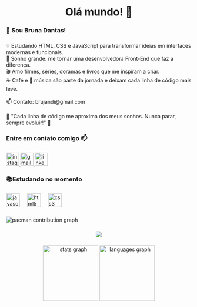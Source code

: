 

<h1 align="center">Olá mundo!  🚀</h1>

###

<h3 align="left">👋 Sou Bruna Dantas!</h3>

###

<p align="left">💡 Estudando HTML, CSS e JavaScript para transformar ideias em interfaces modernas e funcionais.<br>🎯 Sonho grande: me tornar uma desenvolvedora Front-End que faz a diferença.<br>🎬 Amo filmes, séries, doramas e livros que me inspiram a criar.<br>☕ Café e 🎵 música são parte da jornada e deixam cada linha de código mais leve.<br><br>📫 Contato: brujandi@gmail.com<br><br>📌 "Cada linha de código me aproxima dos meus sonhos. Nunca parar, sempre evoluir!" 🚀</p>

###

<h3 align="left">Entre em contato comigo 📫</h3>

###

<div align="left">
  <a href="https://www.instagram.com/dantasbrunaferreira/" target="_blank">
    <img src="https://img.shields.io/static/v1?message=Instagram&logo=instagram&label=&color=E4405F&logoColor=white&labelColor=&style=for-the-badge" height="35" alt="instagram logo"  />
  </a>
  <a href="https://mail.google.com/mail/?view=cm&fs=1&to=brujandi@gmail.com " target="_blank">
    <img src="https://img.shields.io/static/v1?message=Gmail&logo=gmail&label=&color=D14836&logoColor=white&labelColor=&style=for-the-badge" height="35" alt="gmail logo"  />
  </a>
  <a href="https://www.linkedin.com/in/dantasbruna?lipi=urn%3Ali%3Apage%3Ad_flagship3_profile_view_base_contact_details%3BloNzreKAQ%2Bi65BMNGsnvaw%3D%3D" target="_blank">
    <img src="https://img.shields.io/static/v1?message=LinkedIn&logo=linkedin&label=&color=0077B5&logoColor=white&labelColor=&style=for-the-badge" height="35" alt="linkedin logo"  />
  </a>
</div>

###

<h3 align="left">📚Estudando no momento</h3>

###

<div align="left">
  <img src="https://cdn.jsdelivr.net/gh/devicons/devicon/icons/javascript/javascript-original.svg" height="37" alt="javascript logo"  />
  <img width="12" />
  <img src="https://cdn.jsdelivr.net/gh/devicons/devicon/icons/html5/html5-original.svg" height="37" alt="html5 logo"  />
  <img width="12" />
  <img src="https://cdn.jsdelivr.net/gh/devicons/devicon/icons/css3/css3-original.svg" height="37" alt="css3 logo"  />
</div>

###

<picture>
  <source media="(prefers-color-scheme: dark)" srcset="https://raw.githubusercontent.com/Dantasbruna/Dantasbruna/output/pacman-contribution-graph-dark.svg">
  <source media="(prefers-color-scheme: light)" srcset="https://raw.githubusercontent.com/Dantasbruna/Dantasbruna/output/pacman-contribution-graph.svg">
  <img alt="pacman contribution graph" src="https://raw.githubusercontent.com/Dantasbruna/Dantasbruna/output/pacman-contribution-graph.svg">
</picture>

###

<div align="center">
  <img src="https://profile-counter.glitch.me/Dantasbruna/count.svg?"  />
</div>

###

<div align="center">
  <img src="https://github-readme-stats.vercel.app/api?username=Dantasbruna&hide_title=false&hide_rank=false&show_icons=true&include_all_commits=true&count_private=true&disable_animations=false&theme=dracula&locale=en&hide_border=false&order=1" height="150" alt="stats graph"  />
  <img src="https://github-readme-stats.vercel.app/api/top-langs?username=Dantasbruna&locale=en&hide_title=false&layout=compact&card_width=320&langs_count=5&theme=dracula&hide_border=false&order=2" height="150" alt="languages graph"  />
</div>

###
